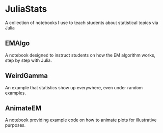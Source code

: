 # JuliaStats
A collection of notebooks I use to teach students about statistical topics via Julia


##  EMAlgo

A notebook designed to instruct students on how the EM algorithm works,
step by step with Julia.

## WeirdGamma

An example that statistics show up everywhere, even under random examples.


## AnimateEM

A notebook providing example code on how to animate plots for illustrative purposes.
